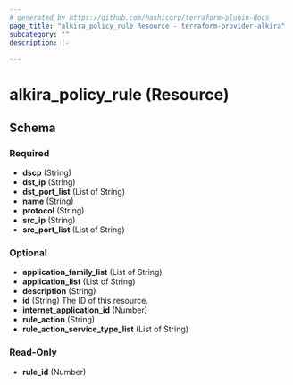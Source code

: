```yaml
---
# generated by https://github.com/hashicorp/terraform-plugin-docs
page_title: "alkira_policy_rule Resource - terraform-provider-alkira"
subcategory: ""
description: |-
  
---
```


# alkira_policy_rule (Resource)





<!-- schema generated by tfplugindocs -->
## Schema

### Required

- **dscp** (String)
- **dst_ip** (String)
- **dst_port_list** (List of String)
- **name** (String)
- **protocol** (String)
- **src_ip** (String)
- **src_port_list** (List of String)

### Optional

- **application_family_list** (List of String)
- **application_list** (List of String)
- **description** (String)
- **id** (String) The ID of this resource.
- **internet_application_id** (Number)
- **rule_action** (String)
- **rule_action_service_type_list** (List of String)

### Read-Only

- **rule_id** (Number)


